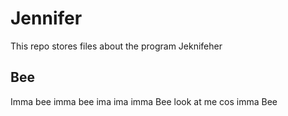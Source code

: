 # Jennifer
This repo stores files about the program Jeknifeher
## Bee
Imma bee imma bee ima ima imma Bee
look at me cos imma Bee
